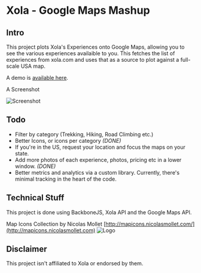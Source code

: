 # Xola - Google Maps Mashup

## Intro

This project plots Xola's Experiences onto Google Maps, allowing you to see the various experiences availaible to you. This fetches the list of experiences from xola.com and uses that as a source to plot against a full-scale USA map.

A demo is [available here](http://rushi.vishavadia.com/xola-googlemaps/).

A Screenshot

![Screenshot](https://bitbucket.org/rushi/xola-googlemaps/raw/master/screenshot.png)

## Todo 

* Filter by category (Trekking, Hiking, Road Climbing etc.)
* Better Icons, or icons per category *(DONE)*
* If you're in the US, request your location and focus the maps on your state.
* Add more photos of each experience, photos, pricing etc in a lower window. *(DONE)*
* Better metrics and analytics via a custom library. Currently, there's minimal tracking in the heart of the code.

## Technical Stuff

This project is done using BackboneJS, Xola API and the Google Maps API.

Map Icons Collection by Nicolas Mollet [http://mapicons.nicolasmollet.com/](http://mapicons.nicolasmollet.com) ![Logo](http://mapicons.nicolasmollet.com/wp-content/uploads/2011/03/miclogo-88x31.gif)

## Disclaimer

This project isn't affiliated to Xola or endorsed by them.  